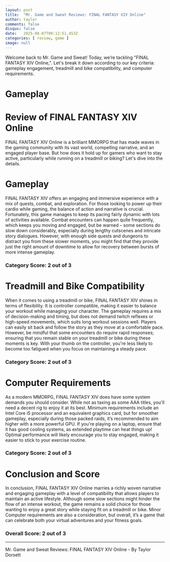 ```yaml
---
layout: post
title:  "Mr. Game and Sweat Reviews: FINAL FANTASY XIV Online"
author: taylor
comments: false
disqus: false
date:   2025-08-07T00:12:51.453Z
categories: [ review, game ]
image: null
---
```


Welcome back to Mr. Game and Sweat! Today, we’re tackling "FINAL FANTASY XIV Online,". Let's break it down according to our key criteria: gameplay engagement, treadmill and bike compatibility, and computer requirements.

# Gameplay

# Review of FINAL FANTASY XIV Online

FINAL FANTASY XIV Online is a brilliant MMORPG that has made waves in the gaming community with its vast world, compelling narrative, and an engaged player base. But how does it hold up for gamers who want to stay active, particularly while running on a treadmill or biking? Let's dive into the details.

# Gameplay

FINAL FANTASY XIV offers an engaging and immersive experience with a mix of quests, combat, and exploration. For those looking to power up their cardio while gaming, the balance of action and narrative is crucial. Fortunately, this game manages to keep its pacing fairly dynamic with lots of activities available. Combat encounters can happen quite frequently, which keeps you moving and engaged, but be warned – some sections do slow down considerably, especially during lengthy cutscenes and intricate story dialogues. However, with enough side quests and dungeons to distract you from these slower moments, you might find that they provide just the right amount of downtime to allow for recovery between bursts of more intense gameplay.

### Category Score: 2 out of 3

# Treadmill and Bike Compatibility

When it comes to using a treadmill or bike, FINAL FANTASY XIV shines in terms of flexibility. It is controller compatible, making it easier to balance your workout while managing your character. The gameplay requires a mix of decision-making and timing, but does not demand twitch reflexes or high-speed movements, which suits long workout sessions well. Players can easily sit back and follow the story as they move at a comfortable pace. However, be mindful that some encounters do require rapid responses; ensuring that you remain stable on your treadmill or bike during these moments is key. With your thumb on the controller, you're less likely to become too fatigued when you focus on maintaining a steady pace.

### Category Score: 2 out of 3

# Computer Requirements

As a modern MMORPG, FINAL FANTASY XIV does have some system demands you should consider. While not as taxing as some AAA titles, you'll need a decent rig to enjoy it at its best. Minimum requirements include an Intel Core i5 processor and an equivalent graphics card, but for smoother gameplay, especially during those packed raids, it’s recommended to aim higher with a more powerful GPU. If you're playing on a laptop, ensure that it has good cooling systems, as extended playtime can heat things up! Optimal performance will likely encourage you to stay engaged, making it easier to stick to your exercise routine.

### Category Score: 2 out of 3

# Conclusion and Score

In conclusion, FINAL FANTASY XIV Online marries a richly woven narrative and engaging gameplay with a level of compatibility that allows players to maintain an active lifestyle. Although some slow sections might hinder the flow of an intense workout, the game remains a solid choice for those wanting to enjoy a great story while staying fit on a treadmill or bike. Minor Computer requirements are also a consideration, but overall, it’s a game that can celebrate both your virtual adventures and your fitness goals.

### Overall Score: 2 out of 3

---

Mr. Game and Sweat Reviews: FINAL FANTASY XIV Online - By Taylor Dorsett
